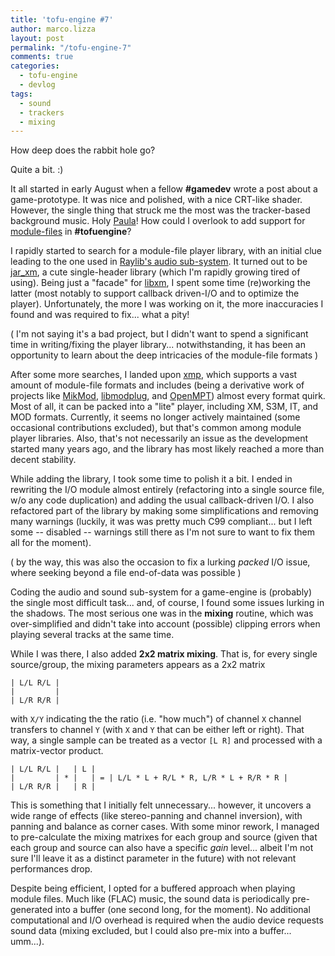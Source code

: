 ```yaml
---
title: 'tofu-engine #7'
author: marco.lizza
layout: post
permalink: "/tofu-engine-7"
comments: true
categories:
  - tofu-engine
  - devlog
tags:
  - sound
  - trackers
  - mixing
---
```

How deep does the rabbit hole go?

Quite a bit. :)

It all started in early August when a fellow **#gamedev** wrote a post about a game-prototype. It was nice and polished, with a nice CRT-like shader. However, the single thing that struck me the most was the tracker-based background music. Holy [Paula](http:www.paula.com)! How could I overlook to add support for [module-files](https://en.wikipedia.org/wiki/Module_file) in **#tofuengine**?

I rapidly started to search for a module-file player library, with an initial clue leading to the one used in [Raylib's audio sub-system](https://github.com/raysan5/raudio). It turned out to be [jar_xm](https://github.com/kd7tck/jar), a cute single-header library (which I'm rapidly growing tired of using). Being just a "facade" for [libxm](https://github.com/Artefact2/libxm), I spent some time (re)working the latter (most notably to support callback driven-I/O and to optimize the player). Unfortunately, the more I was working on it, the more inaccuracies I found and was required to fix... what a pity!

( I'm not saying it's a bad project, but I didn't want to spend a significant time in writing/fixing the player library... notwithstanding, it has been an opportunity to learn about the deep intricacies of the module-file formats )

After some more searches, I landed upon [xmp](http://xmp.sourceforge.net/), which supports a vast amount of module-file formats and includes (being a derivative work of projects like [MikMod](http://mikmod.sourceforge.net/), [libmodplug](https://github.com/Konstanty/libmodplug), and [OpenMPT](https://openmpt.org/)) almost every format quirk. Most of all, it can be packed into a "lite" player, including XM, S3M, IT, and MOD formats. Currently, it seems no longer actively maintained (some occasional contributions excluded), but that's common among module player libraries. Also, that's not necessarily an issue as the development started many years ago, and the library has most likely reached a more than decent stability.

While adding the library, I took some time to polish it a bit. I ended in rewriting the I/O module almost entirely (refactoring into a single source file, w/o any code duplication) and adding the usual callback-driven I/O. I also refactored part of the library by making some simplifications and removing many warnings (luckily, it was was pretty much C99 compliant... but I left some -- disabled -- warnings still there as I'm not sure to want to fix them all for the moment).

( by the way, this was also the occasion to fix a lurking *packed* I/O issue, where seeking beyond a file end-of-data was possible )

Coding the audio and sound sub-system for a game-engine is (probably) the single most difficult task... and, of course, I found some issues lurking in the shadows. The most serious one was in the **mixing** routine, which was over-simplified and didn't take into account (possible) clipping errors when playing several tracks at the same time.

While I was there, I also added **2x2 matrix mixing**. That is, for every single source/group, the mixing parameters appears as a 2x2 matrix

```
| L/L R/L |
|         |
| L/R R/R |
```

with `X/Y` indicating the the ratio (i.e. "how much") of channel `X` channel transfers to channel `Y` (with `X` and `Y` that can be either left or right). That way, a single sample can be treated as a vector `[L R]` and processed with a matrix-vector product.

```
| L/L R/L |   | L |
|         | * |   | = | L/L * L + R/L * R, L/R * L + R/R * R |
| L/R R/R |   | R |
```

This is something that I initially felt unnecessary... however, it uncovers a wide range of effects (like stereo-panning and channel inversion), with panning and balance as corner cases. With some minor rework, I managed to pre-calculate the mixing matrixes for each group and source (given that each group and source can also have a specific *gain* level... albeit I'm not sure I'll leave it as a distinct parameter in the future) with not relevant performances drop.

Despite being efficient, I opted for a buffered approach when playing module files. Much like (FLAC) music, the sound data is periodically pre-generated into a buffer (one second long, for the moment). No additional computational and I/O overhead is required when the audio device requests sound data (mixing excluded, but I could also pre-mix into a buffer... umm...).
